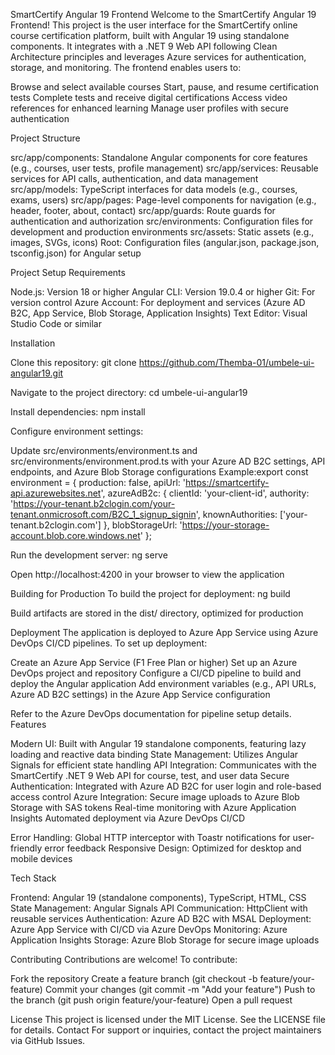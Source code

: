 SmartCertify Angular 19 Frontend
Welcome to the SmartCertify Angular 19 Frontend! This project is the user interface for the SmartCertify online course certification platform, built with Angular 19 using standalone components. It integrates with a .NET 9 Web API following Clean Architecture principles and leverages Azure services for authentication, storage, and monitoring.
The frontend enables users to:

Browse and select available courses
Start, pause, and resume certification tests
Complete tests and receive digital certifications
Access video references for enhanced learning
Manage user profiles with secure authentication

Project Structure

src/app/components: Standalone Angular components for core features (e.g., courses, user tests, profile management)
src/app/services: Reusable services for API calls, authentication, and data management
src/app/models: TypeScript interfaces for data models (e.g., courses, exams, users)
src/app/pages: Page-level components for navigation (e.g., header, footer, about, contact)
src/app/guards: Route guards for authentication and authorization
src/environments: Configuration files for development and production environments
src/assets: Static assets (e.g., images, SVGs, icons)
Root: Configuration files (angular.json, package.json, tsconfig.json) for Angular setup

Project Setup
Requirements

Node.js: Version 18 or higher
Angular CLI: Version 19.0.4 or higher
Git: For version control
Azure Account: For deployment and services (Azure AD B2C, App Service, Blob Storage, Application Insights)
Text Editor: Visual Studio Code or similar

Installation

Clone this repository:
git clone https://github.com/Themba-01/umbele-ui-angular19.git


Navigate to the project directory:
cd umbele-ui-angular19


Install dependencies:
npm install


Configure environment settings:

Update src/environments/environment.ts and src/environments/environment.prod.ts with your Azure AD B2C settings, API endpoints, and Azure Blob Storage configurations
Example:export const environment = {
  production: false,
  apiUrl: 'https://smartcertify-api.azurewebsites.net',
  azureAdB2c: {
    clientId: 'your-client-id',
    authority: 'https://your-tenant.b2clogin.com/your-tenant.onmicrosoft.com/B2C_1_signup_signin',
    knownAuthorities: ['your-tenant.b2clogin.com']
  },
  blobStorageUrl: 'https://your-storage-account.blob.core.windows.net'
};




Run the development server:
ng serve


Open http://localhost:4200 in your browser to view the application



Building for Production
To build the project for deployment:
ng build


Build artifacts are stored in the dist/ directory, optimized for production

Deployment
The application is deployed to Azure App Service using Azure DevOps CI/CD pipelines. To set up deployment:

Create an Azure App Service (F1 Free Plan or higher)
Set up an Azure DevOps project and repository
Configure a CI/CD pipeline to build and deploy the Angular application
Add environment variables (e.g., API URLs, Azure AD B2C settings) in the Azure App Service configuration

Refer to the Azure DevOps documentation for pipeline setup details.
Features

Modern UI: Built with Angular 19 standalone components, featuring lazy loading and reactive data binding
State Management: Utilizes Angular Signals for efficient state handling
API Integration: Communicates with the SmartCertify .NET 9 Web API for course, test, and user data
Secure Authentication: Integrated with Azure AD B2C for user login and role-based access control
Azure Integration:
Secure image uploads to Azure Blob Storage with SAS tokens
Real-time monitoring with Azure Application Insights
Automated deployment via Azure DevOps CI/CD


Error Handling: Global HTTP interceptor with Toastr notifications for user-friendly error feedback
Responsive Design: Optimized for desktop and mobile devices

Tech Stack

Frontend: Angular 19 (standalone components), TypeScript, HTML, CSS
State Management: Angular Signals
API Communication: HttpClient with reusable services
Authentication: Azure AD B2C with MSAL
Deployment: Azure App Service with CI/CD via Azure DevOps
Monitoring: Azure Application Insights
Storage: Azure Blob Storage for secure image uploads

Contributing
Contributions are welcome! To contribute:

Fork the repository
Create a feature branch (git checkout -b feature/your-feature)
Commit your changes (git commit -m "Add your feature")
Push to the branch (git push origin feature/your-feature)
Open a pull request

License
This project is licensed under the MIT License. See the LICENSE file for details.
Contact
For support or inquiries, contact the project maintainers via GitHub Issues.

